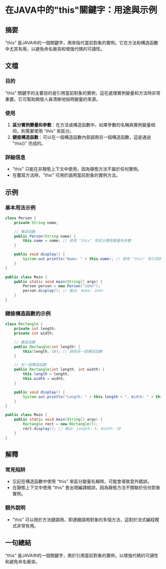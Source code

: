 <!--
Meta Description: # 在JAVA中的"this"關鍵字：用途與示例 ## 摘要 "this" 是JAVA中的一個關鍵字，用來指代當前對象的實例。它在方法和構造函數中尤其有用，以避免命名衝突和增強代碼的可讀性。 ## 文檔 ### 目的 "this" 關鍵字的主要目的是引用當前對象的實例，這在處理實例變量和方法時非常重...
Meta Keywords: public, length, name, width, person
-->

# 在JAVA中的"this"關鍵字：用途與示例

## 摘要
"this" 是JAVA中的一個關鍵字，用來指代當前對象的實例。它在方法和構造函數中尤其有用，以避免命名衝突和增強代碼的可讀性。

## 文檔
### 目的
"this" 關鍵字的主要目的是引用當前對象的實例，這在處理實例變量和方法時非常重要。它可幫助開發人員清晰地指明變量的來源。

### 使用
1. **區分實例變量和參數**：在方法或構造函數中，如果參數的名稱與實例變量相同，則需要使用 "this" 來區分。
2. **鏈接構造函數**：可以在一個構造函數內部調用另一個構造函數，這是通過 "this()" 完成的。

### 詳細信息
- "this" 只能在非靜態上下文中使用，因為靜態方法不屬於任何實例。
- 在覆寫方法時，"this" 可用於調用當前對象的實例方法。

## 示例
### 基本用法示例
```java
class Person {
    private String name;

    // 構造函數
    public Person(String name) {
        this.name = name; // 使用 "this" 來區分實例變量和參數
    }

    public void display() {
        System.out.println("Name: " + this.name); // 使用 "this" 來引用實例變量
    }
}

public class Main {
    public static void main(String[] args) {
        Person person = new Person("John");
        person.display(); // 輸出: Name: John
    }
}
```

### 鏈接構造函數的示例
```java
class Rectangle {
    private int length;
    private int width;

    // 構造函數
    public Rectangle(int length) {
        this(length, 10); // 調用另一個構造函數
    }

    // 另一個構造函數
    public Rectangle(int length, int width) {
        this.length = length;
        this.width = width;
    }

    public void display() {
        System.out.println("Length: " + this.length + ", Width: " + this.width);
    }
}

public class Main {
    public static void main(String[] args) {
        Rectangle rect = new Rectangle(5);
        rect.display(); // 輸出: Length: 5, Width: 10
    }
}
```

## 解釋
### 常見陷阱
- 忘記在構造函數中使用 "this" 來區分變量名稱時，可能會導致意外錯誤。
- 在靜態上下文中使用 "this" 會出現編譯錯誤，因為靜態方法不關聯於任何對象實例。

### 額外說明
- "this" 可以用於方法鏈調用，即連續調用對象的多個方法，這對於流式編程模式非常有用。

## 一句總結
"this" 是JAVA中的一個關鍵字，用於引用當前對象的實例，以增強代碼的可讀性和避免命名衝突。